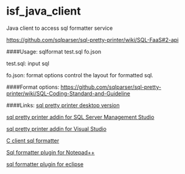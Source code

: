 isf_java_client
===============

Java client to access sql formatter service

https://github.com/sqlparser/sql-pretty-printer/wiki/SQL-FaaS#2-api


####Usage:
sqlformat test.sql fo.json

test.sql: input sql

fo.json: format options control the layout for formatted sql.

####Format options:
https://github.com/sqlparser/sql-pretty-printer/wiki/SQL-Coding-Standard-and-Guideline

####Links:
[sql pretty printer desktop version](http://www.dpriver.com/products/sqlpp/desktop_index.php)

[sql pretty printer addin for SQL Server Management Studio](http://www.dpriver.com/products/sqlpp/ssms_index.php)

[sql pretty printer addin for Visual Studio](http://www.dpriver.com/products/sqlpp/vs_index.php)

[C client sql formatter](https://github.com/sqlparser/isf_c_client)

[Sql formatter plugin for Notepad++](https://github.com/sqlparser/isf_notepad)

[sql formatter plugin for eclipse](https://github.com/sqlparser/isf_eclipse)